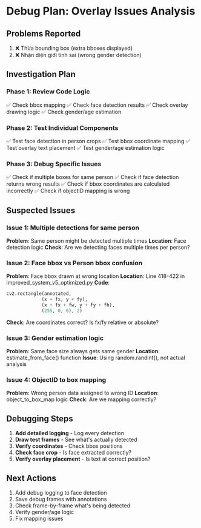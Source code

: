 # Debug Plan: Overlay Issues Analysis

## Problems Reported
1. ❌ Thừa bounding box (extra bboxes displayed)
2. ❌ Nhận diện giới tính sai (wrong gender detection)

## Investigation Plan

### Phase 1: Review Code Logic
✅ Check bbox mapping
✅ Check face detection results
✅ Check overlay drawing logic
✅ Check gender/age estimation

### Phase 2: Test Individual Components
✅ Test face detection in person crops
✅ Test bbox coordinate mapping
✅ Test overlay text placement
✅ Test gender/age estimation logic

### Phase 3: Debug Specific Issues
✅ Check if multiple boxes for same person
✅ Check if face detection returns wrong results
✅ Check if bbox coordinates are calculated incorrectly
✅ Check if objectID mapping is wrong

## Suspected Issues

### Issue 1: Multiple detections for same person
**Problem**: Same person might be detected multiple times
**Location**: Face detection logic
**Check**: Are we detecting faces multiple times per person?

### Issue 2: Face bbox vs Person bbox confusion  
**Problem**: Face bbox drawn at wrong location
**Location**: Line 418-422 in improved_system_v5_optimized.py
**Code**:
```python
cv2.rectangle(annotated, 
             (x + fx, y + fy), 
             (x + fx + fw, y + fy + fh), 
             (255, 0, 0), 2)
```
**Check**: Are coordinates correct? Is fx/fy relative or absolute?

### Issue 3: Gender estimation logic
**Problem**: Same face size always gets same gender
**Location**: estimate_from_face() function
**Issue**: Using random.randint(), not actual analysis

### Issue 4: ObjectID to box mapping
**Problem**: Wrong person data assigned to wrong ID
**Location**: object_to_box_map logic
**Check**: Are we mapping correctly?

## Debugging Steps

1. **Add detailed logging** - Log every detection
2. **Draw test frames** - See what's actually detected
3. **Verify coordinates** - Check bbox positions
4. **Check face crop** - Is face extracted correctly?
5. **Verify overlay placement** - Is text at correct position?

## Next Actions

1. Add debug logging to face detection
2. Save debug frames with annotations
3. Check frame-by-frame what's being detected
4. Verify gender/age logic
5. Fix mapping issues

